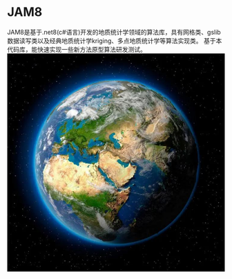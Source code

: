 # JAM8
JAM8是基于.net8(c#语言)开发的地质统计学领域的算法库，具有网格类、gslib数据读写类以及经典地质统计学kriging、多点地质统计学等算法实现类。
基于本代码库，能快速实现一些新方法原型算法研发测试。
![测试图](/images/earth.jpeg)